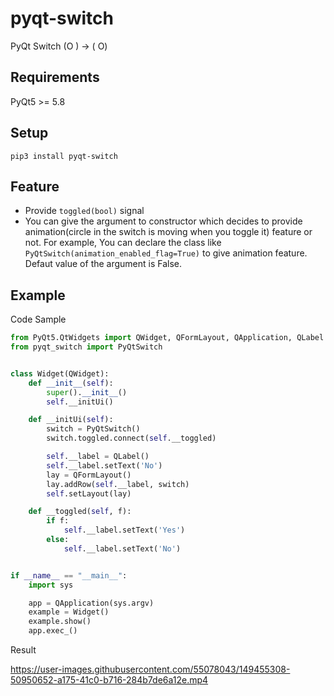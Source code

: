 # pyqt-switch
PyQt Switch (O ) -> ( O)

## Requirements
PyQt5 >= 5.8

## Setup
`pip3 install pyqt-switch`

## Feature
* Provide ```toggled(bool)``` signal
* You can give the argument to constructor which decides to provide animation(circle in the switch is moving when you toggle it) feature or not. For example, You can declare the class like ```PyQtSwitch(animation_enabled_flag=True)``` to give animation feature. Defaut value of the argument is False.

## Example
Code Sample
```python
from PyQt5.QtWidgets import QWidget, QFormLayout, QApplication, QLabel
from pyqt_switch import PyQtSwitch


class Widget(QWidget):
    def __init__(self):
        super().__init__()
        self.__initUi()

    def __initUi(self):
        switch = PyQtSwitch()
        switch.toggled.connect(self.__toggled)

        self.__label = QLabel()
        self.__label.setText('No')
        lay = QFormLayout()
        lay.addRow(self.__label, switch)
        self.setLayout(lay)

    def __toggled(self, f):
        if f:
            self.__label.setText('Yes')
        else:
            self.__label.setText('No')


if __name__ == "__main__":
    import sys

    app = QApplication(sys.argv)
    example = Widget()
    example.show()
    app.exec_()
```

Result

https://user-images.githubusercontent.com/55078043/149455308-50950652-a175-41c0-b716-284b7de6a12e.mp4







